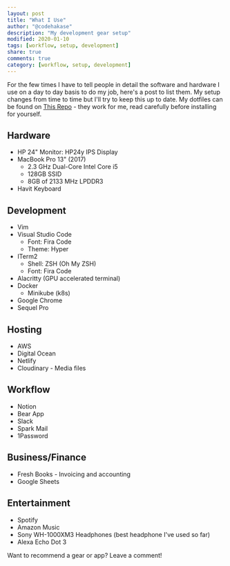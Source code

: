 ```yaml
---
layout: post
title: "What I Use"
author: "@codehakase"
description: "My development gear setup"
modified: 2020-01-10
tags: [workflow, setup, development]
share: true
comments: true
category: [workflow, setup, development]
---
```


For the few times I have to tell people in detail the software and hardware I use on a day to day basis to do my job, here's a post to list them. My setup changes from time to time but I'll try to keep this up to date. My dotfiles can be found on [This Repo](https://github.com/codehakase/dotfiles) - they work for me, read carefully before installing for yourself.

## Hardware
* HP 24" Monitor: HP24y IPS Display
* MacBook Pro 13" (2017)
	* 2.3 GHz Dual-Core Intel Core i5
	* 128GB SSID
	* 8GB of 2133 MHz LPDDR3
* Havit Keyboard

## Development
* Vim
* Visual Studio Code
	* Font: Fira Code
	* Theme: Hyper
* ITerm2
	* Shell: ZSH (Oh My ZSH)
	* Font: Fira Code
* Alacritty  (GPU accelerated terminal)
* Docker
	* Minikube (k8s)
* Google Chrome
* Sequel Pro

## Hosting
* AWS
* Digital Ocean
* Netlify
* Cloudinary - Media files

## Workflow
* Notion
* Bear App
* Slack
* Spark Mail
* 1Password

## Business/Finance
* Fresh Books - Invoicing and accounting
* Google Sheets

## Entertainment
* Spotify
* Amazon Music
* Sony WH-1000XM3 Headphones (best headphone I've used so far)
* Alexa Echo Dot 3

Want to recommend a gear or app? Leave a comment!
